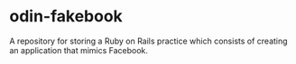 # odin-fakebook
A repository for storing a Ruby on Rails practice which consists of creating an application that mimics Facebook.
